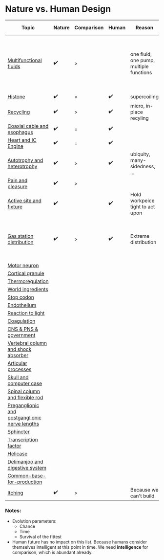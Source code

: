 ﻿# Nature vs. Human Design

| Topic | Nature | Comparison | Human | Reason | Equivalence example |
|-------|--------|------------|-------|--------|---------------------|
| [Multifunctional fluids](multifunctional-fluids) | ✔️ | > |  | one fluid, one pump, multiple functions | one fluid for braking, energy, windsheild, cooling, lubrication, ... taken only in gas stations |
| [Histone](histone) | ✔️ | > | ✔️ | supercoiling |
| [Recycling](recycling) | ✔️ | > | ✔️ | micro, in-place recyling |
| [Coaxial cable and esophagus](coaxial-cable-and-esophagus) | ✔️ | = | ✔️ | |
| [Heart and IC Engine](heart-and-engine) | ✔️ | = | ✔️ | |
| [Autotrophy and heterotrophy](autotrophy-and-heterotrophy) | ✔️ | > | ✔️ | ubiquity, many-sidedness, ... |
| [Pain and pleasure](pain-and-pleasure) | ✔️ | > | | |
| [Active site and fixture](active-site-fixture)| ✔️ |  | ✔️ | Hold workpeice tight to act upon |
| [Gas station distribution](gas-station-distribution)| ✔️ | > | ✔️ | Extreme distribution | To have fuel everywhere, to be able to charge electrical devices everywhere|
| [Motor neuron](motor-neuron)| | | | |
| [Cortical granule](cortical-granule)|||||
| [Thermoregulation](thermoregulation)|||||
| [World ingredients](world-ingredients)|||||
| [Stop codon](stop-codon)|||||
| [Endothelium](endothelium)|||||
| [Reaction to light](reaction-to-light)|||||
| [Coagulation](coagulation)|||||
| [CNS & PNS & government](cns-pns)|||||
| [Vertebral column and shock absorber](vertebral-column-and-chock-absorber)|||||
| [Articular processes](articular-processes)|||||
| [Skull and computer case](skull-computer-case)|||||
| [Spinal column and flexible rod](spinal-column-and-flexible-rod)|||||
| [Preganglionic and postganglionic nerve lengths](https://youtu.be/hjuF_VbIj9I?t=590)||||| [Hormone and regulation](hormone-and-regulation)|||||
| [Sphincter](sphincter)|||||
| [Transcription factor](transcription-factor)|||||
| [Helicase](helicase)|||||
| [Delimanjoo and digestive system](delimanjoo-and-digestive-system)|||||
| [Common-base-for-production](common-base-for-production)|||||
| [Itching](itching)| ✔️ | > | | Because we can't build | A car itching itself |


### Notes:

- Evolution parameters:
    - Chance
    - Time
    - Survival of the fittest
- Human future has no impact on this list. Because humans consider themselves intelligent at this point in time. We need **intelligence** for comparison, which is abundant already.

[comment]: <> (
    meutor neuron done
    skull done
)
